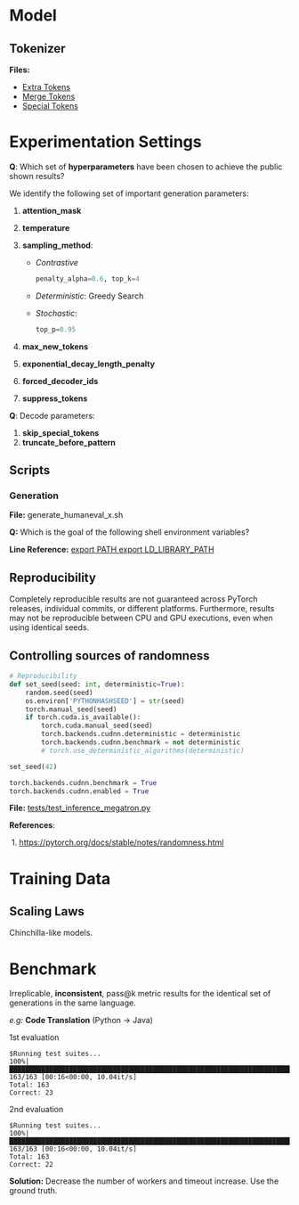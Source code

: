 # Model

## Tokenizer

**Files:**

- [Extra Tokens](https://github.com/THUDM/CodeGeeX/blob/main/codegeex/tokenizer/added_tokens.json)
- [Merge Tokens](https://github.com/THUDM/CodeGeeX/blob/main/codegeex/tokenizer/merges.txt)
- [Special Tokens](https://github.com/THUDM/CodeGeeX/blob/main/codegeex/tokenizer/special_tokens_map.json)

# Experimentation Settings

**Q**: Which set of **hyperparameters** have been chosen to achieve the public shown results?

We identify the following set of important generation parameters:

1. **attention_mask**

2. **temperature**

3. **sampling_method**: 
   
   - _Contrastive_
   
     ```python
     penalty_alpha=0.6, top_k=4
     ```
   
   - _Deterministic_: Greedy Search
   
   - _Stochastic_: 
   
     ```python
     top_p=0.95
     ```

4. **max_new_tokens**
5. **exponential_decay_length_penalty**
6. **forced_decoder_ids**
7. **suppress_tokens**

**Q**: Decode parameters:

1. **skip_special_tokens**
2. **truncate_before_pattern**

## Scripts

### Generation

**File:** generate_humaneval_x.sh

**Q:** Which is the goal of the following shell environment variables?

**Line Reference:** [export PATH export LD_LIBRARY_PATH](https://github.com/THUDM/CodeGeeX/blob/553fbc211afb3fe5c40718460f4ad4960f730771/scripts/generate_humaneval_x.sh#L20)

## Reproducibility

Completely reproducible results are not guaranteed across PyTorch releases, individual commits, or different platforms. Furthermore, results may not be reproducible between CPU and GPU executions, even when using identical seeds.

## Controlling sources of randomness

```python
# Reproducibility
def set_seed(seed: int, deterministic=True):
    random.seed(seed)
    os.environ['PYTHONHASHSEED'] = str(seed)
    torch.manual_seed(seed)
    if torch.cuda.is_available():
        torch.cuda.manual_seed(seed)
        torch.backends.cudnn.deterministic = deterministic
        torch.backends.cudnn.benchmark = not deterministic
        # torch.use_deterministic_algorithms(deterministic)

set_seed(42)

torch.backends.cudnn.benchmark = True
torch.backends.cudnn.enabled = True
```

**File:** [tests/test_inference_megatron.py](https://github.com/THUDM/CodeGeeX/blob/553fbc211afb3fe5c40718460f4ad4960f730771/tests/test_inference_megatron.py#L20)

**References**:

​	1. https://pytorch.org/docs/stable/notes/randomness.html



# Training Data

## Scaling Laws

Chinchilla-like models.

# Benchmark

Irreplicable, **inconsistent**, pass@k metric results for the identical set of generations in the same language.

_e.g:_ **Code Translation** (Python -> Java)

1st evaluation

```shell
$Running test suites...
100%|█████████████████████████████████████████████████████████████████████████████████████████████████████████████████| 163/163 [00:16<00:00, 10.04it/s]
Total: 163
Correct: 23
```

2nd evaluation

```shell
$Running test suites...
100%|█████████████████████████████████████████████████████████████████████████████████████████████████████████████████| 163/163 [00:16<00:00, 10.04it/s]
Total: 163
Correct: 22
```



**Solution:** Decrease the number of workers and timeout increase. Use the ground truth.

